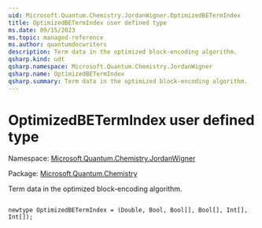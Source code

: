 ```yaml
---
uid: Microsoft.Quantum.Chemistry.JordanWigner.OptimizedBETermIndex
title: OptimizedBETermIndex user defined type
ms.date: 09/15/2023
ms.topic: managed-reference
ms.author: quantumdocwriters
description: Term data in the optimized block-encoding algorithm.
qsharp.kind: udt
qsharp.namespace: Microsoft.Quantum.Chemistry.JordanWigner
qsharp.name: OptimizedBETermIndex
qsharp.summary: Term data in the optimized block-encoding algorithm.
---
```


# OptimizedBETermIndex user defined type

Namespace: [Microsoft.Quantum.Chemistry.JordanWigner](xref:Microsoft.Quantum.Chemistry.JordanWigner)

Package: [Microsoft.Quantum.Chemistry](https://nuget.org/packages/Microsoft.Quantum.Chemistry)


Term data in the optimized block-encoding algorithm.

```qsharp

newtype OptimizedBETermIndex = (Double, Bool, Bool[], Bool[], Int[], Int[]);
```

